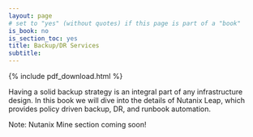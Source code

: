 ```yaml
---
layout: page
# set to "yes" (without quotes) if this page is part of a "book"
is_book: no
is_section_toc: yes
title: Backup/DR Services
subtitle:
---
```


{% include pdf_download.html %}

Having a solid backup strategy is an integral part of any infrastructure design. In this book we will dive into the details of Nutanix Leap, which provides policy driven backup, DR, and runbook automation.

Note: Nutanix Mine section coming soon!
